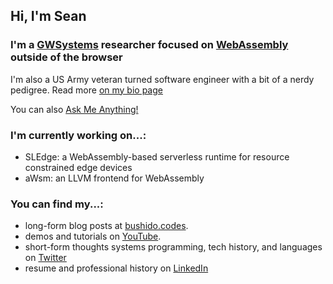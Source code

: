 ## Hi, I'm Sean

### I'm a [GWSystems](https://github.com/gwsystems) researcher focused on [WebAssembly](https://webassembly.org/) outside of the browser

I'm also a US Army veteran turned software engineer with a bit of a nerdy pedigree. Read more [on my bio page](https://github.com/bushidocodes/bushidocodes/blob/master/bio.md)

You can also [Ask Me Anything!](https://github.com/bushidocodes/bushidocodes/blob/master/ama.md)

### I'm currently working on...:
- SLEdge: a WebAssembly-based serverless runtime for resource constrained edge devices
- aWsm: an LLVM frontend for WebAssembly

### You can find my...:
- long-form blog posts at [bushido.codes](https://www.bushido.codes/).
- demos and tutorials on [YouTube](https://www.youtube.com/user/spmcbride1201).
- short-form thoughts systems programming, tech history, and languages on [Twitter](https://twitter.com/bushidocodes) 
- resume and professional history on [LinkedIn](https://www.linkedin.com/in/bushidocodes/)
